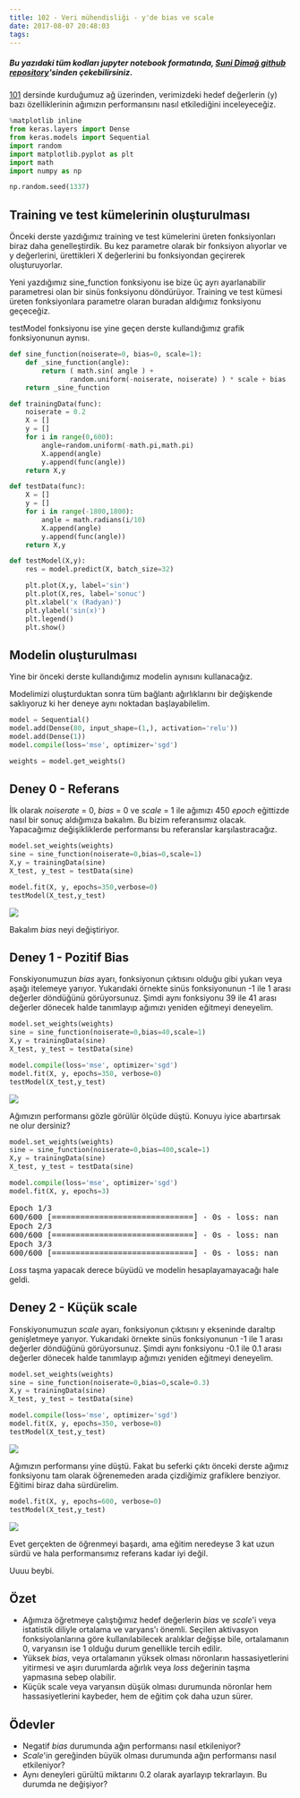 ```yaml
---
title: 102 - Veri mühendisliği - y'de bias ve scale
date: 2017-08-07 20:48:03
tags:
---
```

##### Bu yazıdaki tüm kodları jupyter notebook formatında, [Suni Dimağ github repository](https://github.com/azmesai/suni-dimag)'sinden çekebilirsiniz.

[101](https://github.com/azmesai/suni-dimag/blob/master/101/101.ipynb) dersinde kurduğumuz ağ üzerinden, verimizdeki hedef değerlerin (y) bazı özelliklerinin ağımızın performansını nasıl etkilediğini inceleyeceğiz.

```python
%matplotlib inline
from keras.layers import Dense
from keras.models import Sequential
import random
import matplotlib.pyplot as plt
import math
import numpy as np

np.random.seed(1337)
```

## Training ve test kümelerinin oluşturulması

Önceki derste yazdığımız training ve test kümelerini üreten fonksiyonları biraz daha genelleştirdik. Bu kez parametre olarak bir fonksiyon alıyorlar ve y değerlerini, ürettikleri X değerlerini bu fonksiyondan geçirerek oluşturuyorlar.

Yeni yazdığımız sine_function fonksiyonu ise bize üç ayrı ayarlanabilir parametresi olan bir sinüs fonksiyonu döndürüyor. Training ve test kümesi üreten fonksiyonlara parametre olaran buradan aldığımız fonksiyonu geçeceğiz.

testModel fonksiyonu ise yine geçen derste kullandığımız grafik fonksiyonunun aynısı.

```python
def sine_function(noiserate=0, bias=0, scale=1):
    def _sine_function(angle):
        return ( math.sin( angle ) +
               random.uniform(-noiserate, noiserate) ) * scale + bias
    return _sine_function

def trainingData(func):
    noiserate = 0.2
    X = []
    y = []
    for i in range(0,600):
        angle=random.uniform(-math.pi,math.pi)
        X.append(angle)
        y.append(func(angle))
    return X,y

def testData(func):
    X = []
    y = []
    for i in range(-1800,1800):
        angle = math.radians(i/10)
        X.append(angle)
        y.append(func(angle))
    return X,y

def testModel(X,y):
    res = model.predict(X, batch_size=32)

    plt.plot(X,y, label='sin')
    plt.plot(X,res, label='sonuc')
    plt.xlabel('x (Radyan)')
    plt.ylabel('sin(x)')
    plt.legend()
    plt.show()
```
## Modelin oluşturulması

Yine bir önceki derste kullandığımız modelin aynısını kullanacağız.

Modelimizi oluşturduktan sonra tüm bağlantı ağırlıklarını bir değişkende saklıyoruz ki her deneye aynı noktadan başlayabilelim.

```python
model = Sequential()
model.add(Dense(80, input_shape=(1,), activation='relu'))
model.add(Dense(1))
model.compile(loss='mse', optimizer='sgd')

weights = model.get_weights()
```

## Deney 0 - Referans

İlk olarak *noiserate* = 0, *bias* = 0 ve *scale* = 1 ile ağımızı 450 *epoch* eğittizde nasıl bir sonuç aldığımıza bakalım. Bu bizim referansımız olacak. Yapacağımız değişikliklerde performansı bu referanslar karşılastıracağız.

```python
model.set_weights(weights)
sine = sine_function(noiserate=0,bias=0,scale=1)
X,y = trainingData(sine)
X_test, y_test = testData(sine)

model.fit(X, y, epochs=350,verbose=0)
testModel(X_test,y_test)
```
![](1.png)

Bakalım *bias* neyi değiştiriyor.

## Deney 1 - Pozitif Bias

Fonskiyonumuzun *bias* ayarı, fonksiyonun çıktısını olduğu gibi yukarı veya aşağı itelemeye yarıyor. Yukarıdaki örnekte sinüs fonksiyonunun -1 ile 1 arası değerler döndüğünü görüyorsunuz. Şimdi aynı fonksiyonu 39 ile 41 arası değerler dönecek halde tanımlayıp ağımızı yeniden eğitmeyi deneyelim.

```python
model.set_weights(weights)
sine = sine_function(noiserate=0,bias=40,scale=1)
X,y = trainingData(sine)
X_test, y_test = testData(sine)

model.compile(loss='mse', optimizer='sgd')
model.fit(X, y, epochs=350, verbose=0)
testModel(X_test,y_test)
```

![](2.png)

Ağımızın performansı gözle görülür ölçüde düştü. Konuyu iyice abartırsak ne olur dersiniz?

```python
model.set_weights(weights)
sine = sine_function(noiserate=0,bias=400,scale=1)
X,y = trainingData(sine)
X_test, y_test = testData(sine)

model.compile(loss='mse', optimizer='sgd')
model.fit(X, y, epochs=3)
```

<pre>
Epoch 1/3
600/600 [==============================] - 0s - loss: nan             
Epoch 2/3
600/600 [==============================] - 0s - loss: nan     
Epoch 3/3
600/600 [==============================] - 0s - loss: nan     
</pre>

*Loss* taşma yapacak derece büyüdü ve modelin hesaplayamayacağı hale geldi.

## Deney 2 - Küçük scale

Fonskiyonumuzun *scale* ayarı, fonksiyonun çıktısını y ekseninde daraltıp genişletmeye yarıyor. Yukarıdaki örnekte sinüs fonksiyonunun -1 ile 1 arası değerler döndüğünü görüyorsunuz. Şimdi aynı fonksiyonu -0.1 ile 0.1 arası değerler dönecek halde tanımlayıp ağımızı yeniden eğitmeyi deneyelim.

```python
model.set_weights(weights)
sine = sine_function(noiserate=0,bias=0,scale=0.3)
X,y = trainingData(sine)
X_test, y_test = testData(sine)

model.compile(loss='mse', optimizer='sgd')
model.fit(X, y, epochs=350, verbose=0)
testModel(X_test,y_test)
```

![](3.png)

Ağımızın performansı yine düştü. Fakat bu seferki çıktı önceki derste ağımız fonksiyonu tam olarak öğrenemeden arada çizdiğimiz grafiklere benziyor. Eğitimi biraz daha sürdürelim.

```python
model.fit(X, y, epochs=600, verbose=0)
testModel(X_test,y_test)
```

![](4.png)

Evet gerçekten de öğrenmeyi başardı, ama eğitim neredeyse 3 kat uzun sürdü ve hala performansımız referans kadar iyi değil.

Uuuu beybi.

## Özet

- Ağımıza öğretmeye çalıştığımız hedef değerlerin *bias* ve *scale*'i veya istatistik diliyle ortalama ve varyans'ı önemli. Seçilen aktivasyon fonksiyolanlarına göre kullanılabilecek aralıklar değişse bile, ortalamanın 0, varyansın ise 1 olduğu durum genellikle tercih edilir.
- Yüksek *bias*, veya ortalamanın yüksek olması nöronların hassasiyetlerini yitirmesi ve aşırı durumlarda ağırlık veya *loss* değerinin taşma yapmasına sebep olabilir.
- Küçük scale veya varyansın düşük olması durumunda nöronlar hem hassasiyetlerini kaybeder, hem de eğitim çok daha uzun sürer.

## Ödevler

- Negatif *bias* durumunda ağın performansı nasıl etkileniyor?
- *Scale*'in gereğinden büyük olması durumunda ağın performansı nasıl etkileniyor?
- Aynı deneyleri gürültü miktarını 0.2 olarak ayarlayıp tekrarlayın. Bu durumda ne değişiyor?
